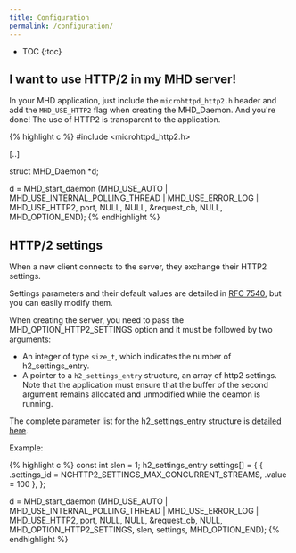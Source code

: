 ```yaml
---
title: Configuration
permalink: /configuration/
---
```


* TOC
{:toc}

## I want to use HTTP/2 in my MHD server!

In your MHD application, just include the ``microhttpd_http2.h``
header and add the ``MHD_USE_HTTP2`` flag when creating the MHD_Daemon.
And you're done! The use of HTTP2 is transparent to the application.

{% highlight c %}
#include <microhttpd_http2.h>

[..]

struct MHD_Daemon *d;

d = MHD_start_daemon (MHD_USE_AUTO | MHD_USE_INTERNAL_POLLING_THREAD | MHD_USE_ERROR_LOG | MHD_USE_HTTP2,
                      port,
                      NULL, NULL, &request_cb, NULL,
                      MHD_OPTION_END);
{% endhighlight %}



## HTTP/2 settings

When a new client connects to the server, they exchange their HTTP2 settings.

Settings parameters and their default values are detailed in
[RFC 7540](https://tools.ietf.org/html/rfc7540#section-6.5.2), but
you can easily modify them.

When creating the server, you need to pass the MHD_OPTION_HTTP2_SETTINGS option
and it must be followed by two arguments:
 - An integer of type `size_t`, which indicates the number of
   h2_settings_entry.
 - A pointer to a `h2_settings_entry` structure, an array of http2
   settings.
Note that the application must ensure that the buffer of the
second argument remains allocated and unmodified while the
deamon is running.

The complete parameter list for the h2_settings_entry structure is
[detailed here](https://nghttp2.org/documentation/enums.html?#c.nghttp2_settings_id).

Example:

{% highlight c %}
const int slen = 1;
h2_settings_entry settings[] = {
    { .settings_id = NGHTTP2_SETTINGS_MAX_CONCURRENT_STREAMS, .value = 100 },
};

d = MHD_start_daemon (MHD_USE_AUTO | MHD_USE_INTERNAL_POLLING_THREAD | MHD_USE_ERROR_LOG | MHD_USE_HTTP2,
                      port,
                      NULL, NULL, &request_cb, NULL,
                      MHD_OPTION_HTTP2_SETTINGS, slen, settings,
                      MHD_OPTION_END);
{% endhighlight %}
